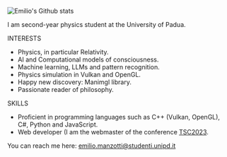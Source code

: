 ![Emilio's Github stats](https://github-readme-stats.vercel.app/api?username=emilim&theme=github_dark)

I am second-year physics student at the University of Padua. 

INTERESTS
- Physics, in particular Relativity.
- AI and Computational models of consciousness.
- Machine learning, LLMs and pattern recognition.
- Physics simulation in Vulkan and OpenGL.
- Happy new discovery: Manimgl library.
- Passionate reader of philosophy.

SKILLS
- Proficient in programming languages such as C++ (Vulkan, OpenGL), C#, Python and JavaScript.
- Web developer (I am the webmaster of the conference [TSC2023](https://tsc2023-taormina.it/).

You can reach me here: emilio.manzotti@studenti.unipd.it
